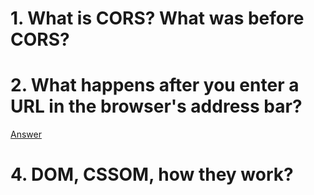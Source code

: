 # 1. What is CORS? What was before CORS?

# 2. What happens after you enter a URL in the browser's address bar?

[Answer](./question2.md)

# 4. DOM, CSSOM, how they work?

